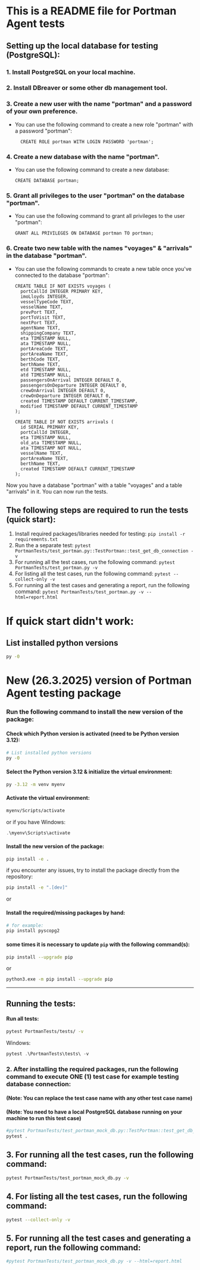 # This is a README file for Portman Agent tests

## Setting up the local database for testing (PostgreSQL):
### 1. Install PostgreSQL on your local machine.
### 2. Install DBreaver or some other db management tool.  
### 3. Create a **new user** with the name "portman" and a password of your own preference.
- You can use the following command to create a new role "portman" with a password "portman":
  ```postgresql
    CREATE ROLE portman WITH LOGIN PASSWORD 'portman';
  ```
### 4. Create a **new database** with the name "portman".
- You can use the following command to create a new database:
  ```postgresql
  CREATE DATABASE portman;
  ```
### 5. Grant all privileges to the user "portman" on the database "portman".
- You can use the following command to grant all privileges to the user "portman":
  ```postgresql
  GRANT ALL PRIVILEGES ON DATABASE portman TO portman;
  ```
### 6. Create two new table with the names "voyages" & "arrivals" in the database "portman".
- You can use the following commands to create a new table once you've connected to the database "portman":
  ```postgresql
  CREATE TABLE IF NOT EXISTS voyages (
    portCallId INTEGER PRIMARY KEY,
    imoLloyds INTEGER,
    vesselTypeCode TEXT,
    vesselName TEXT,
    prevPort TEXT,
    portToVisit TEXT,
    nextPort TEXT,
    agentName TEXT,
    shippingCompany TEXT,
    eta TIMESTAMP NULL,
    ata TIMESTAMP NULL,
    portAreaCode TEXT,
    portAreaName TEXT,
    berthCode TEXT,
    berthName TEXT,
    etd TIMESTAMP NULL,
    atd TIMESTAMP NULL,
    passengersOnArrival INTEGER DEFAULT 0,
    passengersOnDeparture INTEGER DEFAULT 0,
    crewOnArrival INTEGER DEFAULT 0,
    crewOnDeparture INTEGER DEFAULT 0,
    created TIMESTAMP DEFAULT CURRENT_TIMESTAMP,
    modified TIMESTAMP DEFAULT CURRENT_TIMESTAMP
  );
  ```

  ```postgresql
  CREATE TABLE IF NOT EXISTS arrivals (
    id SERIAL PRIMARY KEY,
    portCallId INTEGER,
    eta TIMESTAMP NULL,
    old_ata TIMESTAMP NULL,
    ata TIMESTAMP NOT NULL,
    vesselName TEXT,
    portAreaName TEXT,
    berthName TEXT,
    created TIMESTAMP DEFAULT CURRENT_TIMESTAMP
  );
  ```
    
Now you have a database "portman" with a table "voyages" and a table "arrivals" in it. You can now run the tests.

## The following steps are required to run the tests (quick start):
1. Install required packages/libraries needed for testing: ```pip install -r requirements.txt```
2. Run the a separate test: ```pytest PortmanTests/test_portman.py::TestPortman::test_get_db_connection -v```
3. For running all the test cases, run the following command: ```pytest PortmanTests/test_portman.py -v```
4. For listing all the test cases, run the following command: ```pytest --collect-only -v```
5. For running all the test cases and generating a report, run the following command: ```pytest PortmanTests/test_portman.py -v --html=report.html```

# If quick start didn't work:

## List installed python versions
```bash
py -0
```


# New (26.3.2025) version of Portman Agent testing package

### Run the following command to install the new version of the package:

#### Check which Python version is activated (need to be Python version 3.12):
```bash
# List installed python versions
py -0
```
#### Select the Python version 3.12 & initialize the virtual environment:
```bash
py -3.12 -m venv myenv
```

#### Activate the virtual environment:
```bash
myenv/Scripts/activate
```
or if you have Windows:
```powershell
.\myenv\Scripts\activate
```

#### Install the new version of the package:
```bash
pip install -e .
```
if you encounter any issues, try to install the package directly from the repository:
```bash
pip install -e ".[dev]"
```
or
#### Install the required/missing packages by hand:
```bash
# for example:
pip install pyscopg2
```
#### some times it is necessary to update `pip` with the following command(s):
```bash
pip install --upgrade pip
```
or
```bash
python3.exe -m pip install --upgrade pip
```

---  

## Running the tests:

#### Run all tests:
```bash
pytest PortmanTests/tests/ -v
```
Windows:
```powershell
pytest .\PortmanTests\tests\ -v
```


### 2. After installing the required packages, run the following command to execute ONE (1) test case for example testing database connection:
#### (Note: You can replace the test case name with any other test case name)
#### (Note: You need to have a local PostgreSQL database running on your machine to run this test case)
```bash
#pytest PortmanTests/test_portman_mock_db.py::TestPortman::test_get_db_connection -v
pytest .
```

## 3. For running all the test cases, run the following command:
```bash
pytest PortmanTests/test_portman_mock_db.py -v
```

## 4. For listing all the test cases, run the following command:
```bash
pytest --collect-only -v
```

## 5. For running all the test cases and generating a report, run the following command:
```bash
#pytest PortmanTests/test_portman_mock_db.py -v --html=report.html
```